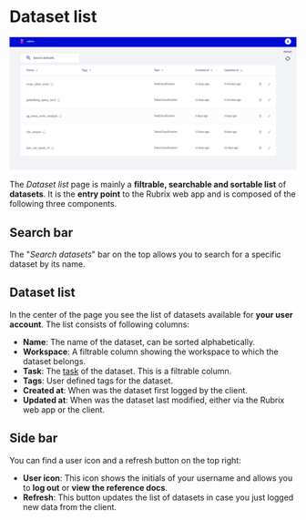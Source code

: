 # Dataset list

![Screenshot of the Workspace page](../../_static/reference/webapp/workspace1.png)

The _Dataset list_ page is mainly a **filtrable, searchable and sortable list** of **datasets**.
It is the **entry point** to the Rubrix web app and is composed of the following three components.

## Search bar

The "_Search datasets_" bar on the top allows you to search for a specific dataset by its name.

## Dataset list

In the center of the page you see the list of datasets available for **your user account**.
The list consists of following columns:

- **Name**: The name of the dataset, can be sorted alphabetically.
- **Workspace**: A filtrable column showing the workspace to which the dataset belongs.
- **Task**: The [task](../../guides/task_examples.ipynb) of the dataset. This is a filtrable column.
- **Tags**: User defined tags for the dataset.
- **Created at**: When was the dataset first logged by the client.
- **Updated at**: When was the dataset last modified, either via the Rubrix web app or the client.

## Side bar

You can find a user icon and a refresh button on the top right:

- **User icon**: This icon shows the initials of your username and allows you to **log out** or **view the reference docs**.
- **Refresh**: This button updates the list of datasets in case you just logged new data from the client.

